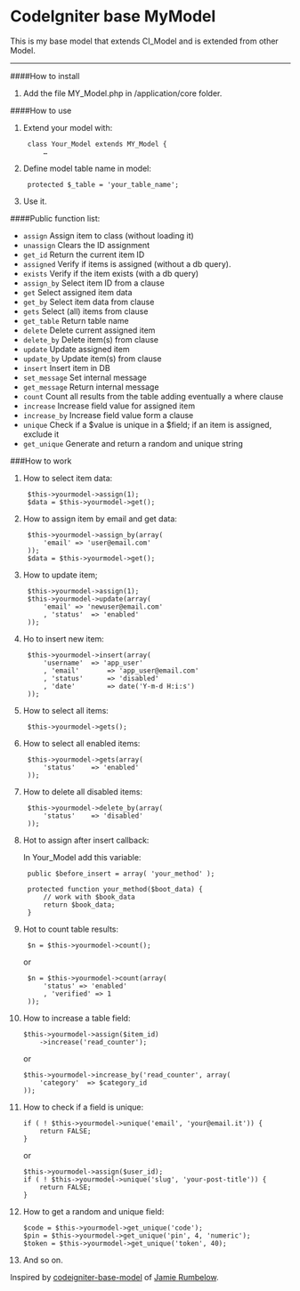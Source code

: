 CodeIgniter base MyModel
=================================

This is my base model that extends CI_Model and is extended from other Model.

-----

####How to install

1. Add the file MY_Model.php in /application/core folder.

####How to use

1. Extend your model with:

		class Your_Model extends MY_Model {
			…

2. Define model table name in model:

		protected $_table = 'your_table_name';

3. Use it.

####Public function list:

- `assign` Assign item to class (without loading it)
- `unassign` Clears the ID assignment
- `get_id` Return the current item ID
- `assigned` Verify if items is assigned (without a db query).
- `exists` Verify if the item exists (with a db query)
- `assign_by` Select item ID from a clause
- `get` Select assigned item data
- `get_by` Select item data from clause
- `gets` Select (all) items from clause
- `get_table` Return table name
- `delete` Delete current assigned item
- `delete_by` Delete item(s) from clause
- `update` Update assigned item
- `update_by` Update item(s) from clause
- `insert` Insert item in DB
- `set_message` Set internal message
- `get_message` Return internal message
- `count` Count all results from the table adding eventually a where clause
- `increase` Increase field value for assigned item
- `increase_by` Increase field value form a clause
- `unique` Check if a $value is unique in a $field; if an item is assigned, exclude it
- `get_unique` Generate and return a random and unique string

###How to work

1. How to select item data:

		$this->yourmodel->assign(1);
		$data = $this->yourmodel->get();

2. How to assign item by email and get data:

		$this->yourmodel->assign_by(array(
			'email'	=> 'user@email.com'
		));
		$data = $this->yourmodel->get();

3. How to update item;

		$this->yourmodel->assign(1);
		$this->yourmodel->update(array(
			'email'	=> 'newuser@email.com'
			, 'status'	=> 'enabled'
		));

4. Ho to insert new item:

		$this->yourmodel->insert(array(
			'username'	=> 'app_user'
			, 'email'		=> 'app_user@email.com'
			, 'status'		=> 'disabled'
			, 'date'		=> date('Y-m-d H:i:s')
		));

5. How to select all items:

		$this->yourmodel->gets();

6. How to select all enabled items:

		$this->yourmodel->gets(array(
			'status'	=> 'enabled'
		));

7. How to delete all disabled items:

		$this->yourmodel->delete_by(array(
			'status'	=> 'disabled'
		));

8. Hot to assign after insert callback:

	In Your_Model add this variable:

		public $before_insert = array( 'your_method' );

		protected function your_method($boot_data) {
			// work with $book_data
			return $book_data;
		}

9. Hot to count table results:

		$n = $this->yourmodel->count();

	or

		$n = $this->yourmodel->count(array(
			'status' => 'enabled'
			, 'verified' => 1
		));

10. How to increase a table field:

		$this->yourmodel->assign($item_id)
			->increase('read_counter');

	or

		$this->yourmodel->increase_by('read_counter', array(
			'category'	=> $category_id
		));

11. How to check if a field is unique:

		if ( ! $this->yourmodel->unique('email', 'your@email.it')) {
			return FALSE;
		}
	
	or
	
		$this->yourmodel->assign($user_id);
		if ( ! $this->yourmodel->unique('slug', 'your-post-title')) {
			return FALSE;
		}

12. How to get a random and unique field:

		$code = $this->yourmodel->get_unique('code');
		$pin = $this->yourmodel->get_unique('pin', 4, 'numeric');
		$token = $this->yourmodel->get_unique('token', 40);

13. And so on.


Inspired by [codeigniter-base-model](https://github.com/jamierumbelow/codeigniter-base-model) of [Jamie Rumbelow](https://github.com/jamierumbelow).